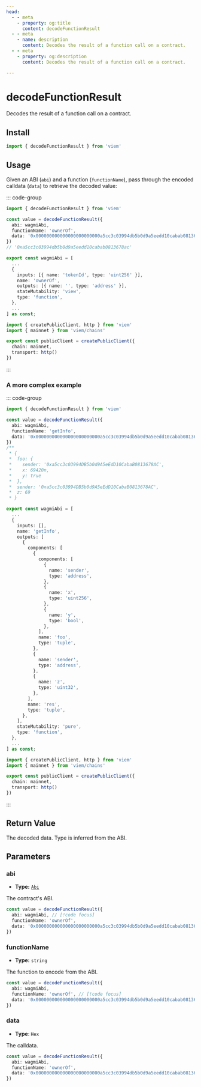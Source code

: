 ```yaml
---
head:
  - - meta
    - property: og:title
      content: decodeFunctionResult
  - - meta
    - name: description
      content: Decodes the result of a function call on a contract.
  - - meta
    - property: og:description
      content: Decodes the result of a function call on a contract.

---
```


# decodeFunctionResult

Decodes the result of a function call on a contract.

## Install

```ts
import { decodeFunctionResult } from 'viem'
```

## Usage

Given an ABI (`abi`) and a function (`functionName`), pass through the encoded calldata (`data`) to retrieve the decoded value:

::: code-group

```ts [example.ts]
import { decodeFunctionResult } from 'viem'

const value = decodeFunctionResult({
  abi: wagmiAbi,
  functionName: 'ownerOf',
  data: '0x000000000000000000000000a5cc3c03994db5b0d9a5eedd10cabab0813678ac'
})
// '0xa5cc3c03994db5b0d9a5eedd10cabab0813678ac'
```

```ts [abi.ts]
export const wagmiAbi = [
  ...
  {
    inputs: [{ name: 'tokenId', type: 'uint256' }],
    name: 'ownerOf',
    outputs: [{ name: '', type: 'address' }],
    stateMutability: 'view',
    type: 'function',
  },
  ...
] as const;
```

```ts [client.ts]
import { createPublicClient, http } from 'viem'
import { mainnet } from 'viem/chains'

export const publicClient = createPublicClient({
  chain: mainnet,
  transport: http()
})
```

:::

### A more complex example

::: code-group

```ts [example.ts]
import { decodeFunctionResult } from 'viem'

const value = decodeFunctionResult({
  abi: wagmiAbi,
  functionName: 'getInfo',
  data: '0x000000000000000000000000a5cc3c03994db5b0d9a5eedd10cabab0813678ac0000000000000000000000000000000000000000000000000000000000010f2c0000000000000000000000000000000000000000000000000000000000000001000000000000000000000000a5cc3c03994db5b0d9a5eedd10cabab0813678ac0000000000000000000000000000000000000000000000000000000000000045'
})
/**
 * {
 *  foo: {
 *    sender: '0xa5cc3c03994DB5b0d9A5eEdD10CabaB0813678AC',
 *    x: 69420n,
 *    y: true
 *  },
 *  sender: '0xa5cc3c03994DB5b0d9A5eEdD10CabaB0813678AC',
 *  z: 69
 * }
```

```ts [abi.ts]
export const wagmiAbi = [
  ...
  {
    inputs: [],
    name: 'getInfo',
    outputs: [
      {
        components: [
          {
            components: [
              {
                name: 'sender',
                type: 'address',
              },
              {
                name: 'x',
                type: 'uint256',
              },
              {
                name: 'y',
                type: 'bool',
              },
            ],
            name: 'foo',
            type: 'tuple',
          },
          {
            name: 'sender',
            type: 'address',
          },
          {
            name: 'z',
            type: 'uint32',
          },
        ],
        name: 'res',
        type: 'tuple',
      },
    ],
    stateMutability: 'pure',
    type: 'function',
  },
  ...
] as const;
```

```ts [client.ts]
import { createPublicClient, http } from 'viem'
import { mainnet } from 'viem/chains'

export const publicClient = createPublicClient({
  chain: mainnet,
  transport: http()
})
```

:::

## Return Value

The decoded data. Type is inferred from the ABI.

## Parameters

### abi

- **Type:** [`Abi`](/docs/glossary/types#abi)

The contract's ABI.

```ts
const value = decodeFunctionResult({
  abi: wagmiAbi, // [!code focus]
  functionName: 'ownerOf',
  data: '0x000000000000000000000000a5cc3c03994db5b0d9a5eedd10cabab0813678ac'
})
```

### functionName

- **Type:** `string`

The function to encode from the ABI.

```ts
const value = decodeFunctionResult({
  abi: wagmiAbi,
  functionName: 'ownerOf', // [!code focus]
  data: '0x000000000000000000000000a5cc3c03994db5b0d9a5eedd10cabab0813678ac'
})
```

### data

- **Type**: `Hex`

The calldata.

```ts
const value = decodeFunctionResult({
  abi: wagmiAbi,
  functionName: 'ownerOf',
  data: '0x000000000000000000000000a5cc3c03994db5b0d9a5eedd10cabab0813678ac' // [!code focus]
})
```
